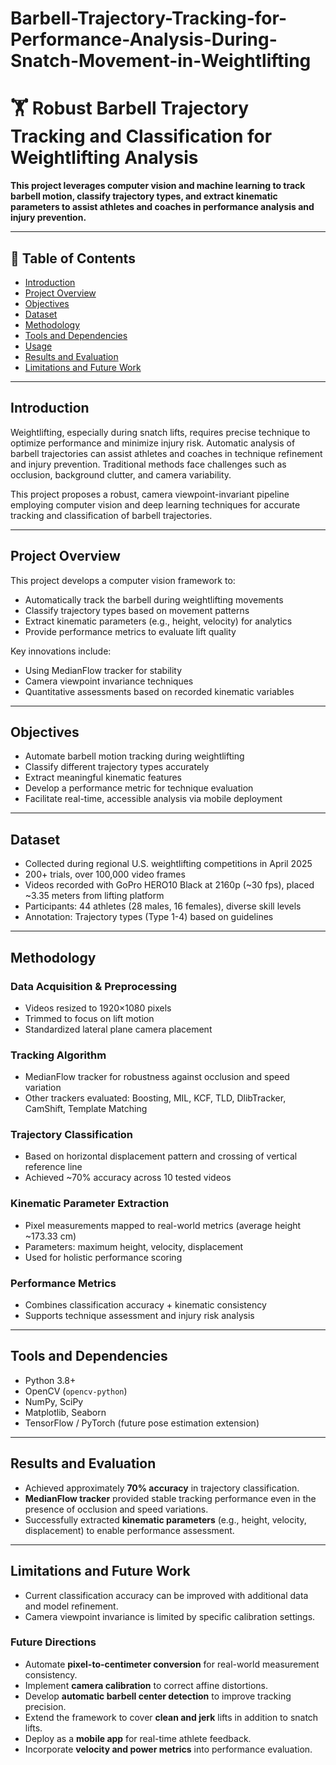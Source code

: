 # Barbell-Trajectory-Tracking-for-Performance-Analysis-During-Snatch-Movement-in-Weightlifting

# 🏋️ Robust Barbell Trajectory Tracking and Classification for Weightlifting Analysis

**This project leverages computer vision and machine learning to track barbell motion, classify trajectory types, and extract kinematic parameters to assist athletes and coaches in performance analysis and injury prevention.**

---

## 📌 Table of Contents

- [Introduction](#introduction)
- [Project Overview](#project-overview)
- [Objectives](#objectives)
- [Dataset](#dataset)
- [Methodology](#methodology)
- [Tools and Dependencies](#tools-and-dependencies)
- [Usage](#usage)
- [Results and Evaluation](#results-and-evaluation)
- [Limitations and Future Work](#limitations-and-future-work)
---

## Introduction

Weightlifting, especially during snatch lifts, requires precise technique to optimize performance and minimize injury risk. Automatic analysis of barbell trajectories can assist athletes and coaches in technique refinement and injury prevention. Traditional methods face challenges such as occlusion, background clutter, and camera variability.  

This project proposes a robust, camera viewpoint-invariant pipeline employing computer vision and deep learning techniques for accurate tracking and classification of barbell trajectories.

---

## Project Overview

This project develops a computer vision framework to:
- Automatically track the barbell during weightlifting movements
- Classify trajectory types based on movement patterns
- Extract kinematic parameters (e.g., height, velocity) for analytics
- Provide performance metrics to evaluate lift quality  

Key innovations include:
- Using MedianFlow tracker for stability
- Camera viewpoint invariance techniques
- Quantitative assessments based on recorded kinematic variables

---

## Objectives

- Automate barbell motion tracking during weightlifting
- Classify different trajectory types accurately
- Extract meaningful kinematic features
- Develop a performance metric for technique evaluation
- Facilitate real-time, accessible analysis via mobile deployment

---

## Dataset

- Collected during regional U.S. weightlifting competitions in April 2025
- 200+ trials, over 100,000 video frames
- Videos recorded with GoPro HERO10 Black at 2160p (~30 fps), placed ~3.35 meters from lifting platform
- Participants: 44 athletes (28 males, 16 females), diverse skill levels
- Annotation: Trajectory types (Type 1-4) based on guidelines

---

## Methodology

### Data Acquisition & Preprocessing
- Videos resized to 1920×1080 pixels
- Trimmed to focus on lift motion
- Standardized lateral plane camera placement  

### Tracking Algorithm
- MedianFlow tracker for robustness against occlusion and speed variation
- Other trackers evaluated: Boosting, MIL, KCF, TLD, DlibTracker, CamShift, Template Matching  

### Trajectory Classification
- Based on horizontal displacement pattern and crossing of vertical reference line
- Achieved ~70% accuracy across 10 tested videos  

### Kinematic Parameter Extraction
- Pixel measurements mapped to real-world metrics (average height ~173.33 cm)
- Parameters: maximum height, velocity, displacement  
- Used for holistic performance scoring  

### Performance Metrics
- Combines classification accuracy + kinematic consistency
- Supports technique assessment and injury risk analysis  

---

## Tools and Dependencies

- Python 3.8+
- OpenCV (`opencv-python`)
- NumPy, SciPy
- Matplotlib, Seaborn
- TensorFlow / PyTorch (future pose estimation extension)

---

## Results and Evaluation

- Achieved approximately **70% accuracy** in trajectory classification.
- **MedianFlow tracker** provided stable tracking performance even in the presence of occlusion and speed variations.
- Successfully extracted **kinematic parameters** (e.g., height, velocity, displacement) to enable performance assessment.

---

## Limitations and Future Work

- Current classification accuracy can be improved with additional data and model refinement.
- Camera viewpoint invariance is limited by specific calibration settings.

### Future Directions

- Automate **pixel-to-centimeter conversion** for real-world measurement consistency.
- Implement **camera calibration** to correct affine distortions.
- Develop **automatic barbell center detection** to improve tracking precision.
- Extend the framework to cover **clean and jerk** lifts in addition to snatch lifts.
- Deploy as a **mobile app** for real-time athlete feedback.
- Incorporate **velocity and power metrics** into performance evaluation.

